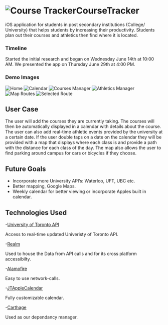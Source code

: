 # ![](https://github.com/atfelix/CourseTracker/blob/master/CourseTracker/CT-Icon/ios/AppIcon.appiconset/Icon-App-20x20%403x.png "Course Tracker")CourseTracker 

iOS application for students in post secondary institutions (College/ University) that helps students by increasing their productivity. Students plan out their courses and athletics then find where it is located.

### Timeline

Started the initial research and began on Wednesday June 14th at 10:00 AM. We presented the app on Thursday June 29th at 4:00 PM.

### Demo Images

![Home](https://github.com/atfelix/CourseTracker/blob/master/Demo/Home.png "Home")
![Calendar](https://github.com/atfelix/CourseTracker/blob/master/Demo/Calendar.png "Calendar")
![Courses Manager](https://github.com/atfelix/CourseTracker/blob/master/Demo/Courses.png "Courses")
![Athletics Manager](https://github.com/atfelix/CourseTracker/blob/master/Demo/Athletics.png "Athletics")
![Map Routes](https://github.com/atfelix/CourseTracker/blob/master/Demo/Map2.png "Daily Routes")
![Selected Route](https://github.com/atfelix/CourseTracker/blob/master/Demo/Map1.png "Selected Route")

## User Case  

The user will add the courses they are currently taking. The courses will then be automatically displayed in a calendar with details about the course. The user can also add real-time athletic events provided by the university at a certain date. If the user double taps on a date on the calendar they will be provided with a map that displays where each class is and provide a path with the distance for each class of the day. The map also allows the user to find parking around campus for cars or bicycles if they choose.

## Future Goals 
- Incorporate more University API’s: Waterloo, UFT, UBC etc. 
- Better mapping, Google Maps.
- Weekly calendar for better viewing or incorporate Apples built in calendar. 

## Technologies Used
-[University of Toronto API](https://cobalt.qas.im/) 

Access to real-time updated Univeristy of Toronto API.

-[Realm](https://realm.io/) 

Used to house the Data from API calls and for its cross platform accessibilty. 

-[Alamofire](https://github.com/Alamofire/Alamofire) 

Easy to use network-calls.

-[JTAppleCalendar](https://github.com/patchthecode/JTAppleCalendar)

Fully customizable calendar.

-[Carthage](https://github.com/Carthage/Carthage)

Used as our dependancy manager.
